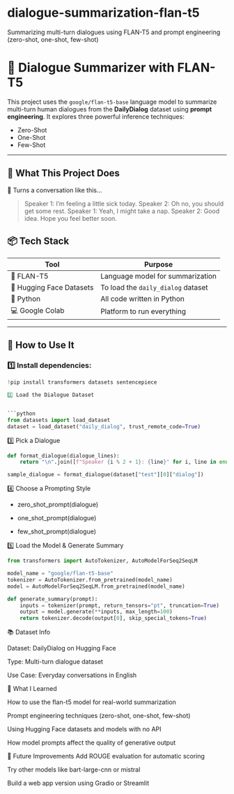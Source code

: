 # dialogue-summarization-flan-t5
Summarizing multi-turn dialogues using FLAN-T5 and prompt engineering (zero-shot, one-shot, few-shot)


# 🧠 Dialogue Summarizer with FLAN-T5

This project uses the `google/flan-t5-base` language model to summarize multi-turn human dialogues from the **DailyDialog** dataset using **prompt engineering**. It explores three powerful inference techniques:

- Zero-Shot
- One-Shot
- Few-Shot


---

## 🧩 What This Project Does

💬 Turns a conversation like this...

> Speaker 1: I’m feeling a little sick today.
> Speaker 2: Oh no, you should get some rest.
> Speaker 1: Yeah, I might take a nap.
> Speaker 2: Good idea. Hope you feel better soon.


## 📦 Tech Stack

| Tool        | Purpose                             |
|-------------|-------------------------------------|
| 🧠 FLAN-T5    | Language model for summarization     |
| 🤗 Hugging Face Datasets | To load the `daily_dialog` dataset |
| 🐍 Python     | All code written in Python          |
| 💻 Google Colab | Platform to run everything    |

---

## 🚀 How to Use It

### 1️⃣ Install dependencies:

  ```python
  !pip install transformers datasets sentencepiece
  
2️⃣ Load the Dialogue Dataset


```python
from datasets import load_dataset
dataset = load_dataset("daily_dialog", trust_remote_code=True)
```

3️⃣ Pick a Dialogue

```python
def format_dialogue(dialogue_lines):
    return "\n".join([f"Speaker {i % 2 + 1}: {line}" for i, line in enumerate(dialogue_lines)])

sample_dialogue = format_dialogue(dataset["test"][0]["dialog"])
```

4️⃣ Choose a Prompting Style

- zero_shot_prompt(dialogue)

- one_shot_prompt(dialogue)

- few_shot_prompt(dialogue)


5️⃣ Load the Model & Generate Summary

```python
from transformers import AutoTokenizer, AutoModelForSeq2SeqLM

model_name = "google/flan-t5-base"
tokenizer = AutoTokenizer.from_pretrained(model_name)
model = AutoModelForSeq2SeqLM.from_pretrained(model_name)
```

```python
def generate_summary(prompt):
    inputs = tokenizer(prompt, return_tensors="pt", truncation=True)
    output = model.generate(**inputs, max_length=100)
    return tokenizer.decode(output[0], skip_special_tokens=True)
```

📚 Dataset Info

Dataset: DailyDialog on Hugging Face

Type: Multi-turn dialogue dataset

Use Case: Everyday conversations in English

📌 What I Learned

How to use the flan-t5 model for real-world summarization

Prompt engineering techniques (zero-shot, one-shot, few-shot)

Using Hugging Face datasets and models with no API

How model prompts affect the quality of generative output




🧠 Future Improvements
Add ROUGE evaluation for automatic scoring

Try other models like bart-large-cnn or mistral

Build a web app version using Gradio or Streamlit
